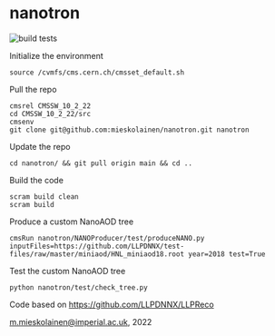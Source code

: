 # nanotron

![build tests](https://travis-ci.org/mieskolainen/nanotron.svg?branch=master)

Initialize the environment
```
source /cvmfs/cms.cern.ch/cmsset_default.sh
```

Pull the repo
```
cmsrel CMSSW_10_2_22
cd CMSSW_10_2_22/src
cmsenv
git clone git@github.com:mieskolainen/nanotron.git nanotron
```

Update the repo
```
cd nanotron/ && git pull origin main && cd ..
```

Build the code
```
scram build clean
scram build
```

Produce a custom NanoAOD tree
```
cmsRun nanotron/NANOProducer/test/produceNANO.py inputFiles=https://github.com/LLPDNNX/test-files/raw/master/miniaod/HNL_miniaod18.root year=2018 test=True
```

Test the custom NanoAOD tree
```
python nanotron/test/check_tree.py
```

Code based on https://github.com/LLPDNNX/LLPReco



m.mieskolainen@imperial.ac.uk, 2022
